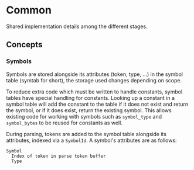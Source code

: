 # Common

Shared implementation details among the different stages.

## Concepts

### Symbols

Symbols are stored alongside its attributes (token, type, ...) in the symbol table (symtab for short), the storage used changes depending on scope.

To reduce extra code which must be written to handle constants, symbol tables have special handling for constants. Looking up a constant in a symbol table will add the constant to the table if it does not exist and return the symbol, or if it does exist, return the existing symbol. This allows existing code for working with symbols such as `symbol_type` and `symbol_bytes` to be reused for constants as well.

During parsing, tokens are added to the symbol table alongside its attributes, indexed via a `SymbolId`. A symbol's attributes are as follows:

```
Symbol
  Index of token in parse token buffer
  Type
```
